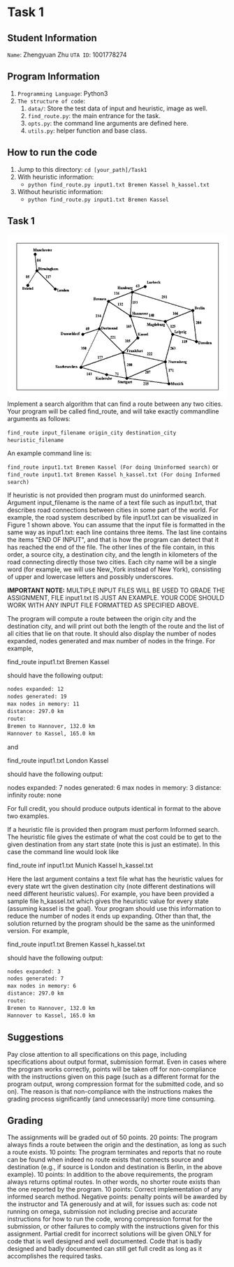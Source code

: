 # Task 1

## Student Information

`Name`: Zhengyuan Zhu
`UTA ID`: 1001778274

## Program Information

1. `Programming Language`: Python3
2. `The structure of code`:
   1. `data/`: Store the test data of input and heuristic, image as well.
   2. `find_route.py`: the main entrance for the task.
   3. `opts.py`: the command line arguments are defined here.
   4. `utils.py`: helper function and base class.

## How to run the code

1. Jump to this directory: `cd [your_path]/Task1`
2. With heuristic information:
   - `python find_route.py input1.txt Bremen Kassel h_kassel.txt`
3. Without heuristic information:
   - `python find_route.py input1.txt Bremen Kassel`


## Task 1

![Visual representation of input1.txt](./data/visual_representation.gif)
Implement a search algorithm that can find a route between any two cities. Your program will be called find_route, and will take exactly commandline arguments as follows:

`find_route input_filename origin_city destination_city heuristic_filename`

An example command line is:

`find_route input1.txt Bremen Kassel (For doing Uninformed search)`
or
`find_route input1.txt Bremen Kassel h_kassel.txt (For doing Informed search)`

If heuristic is not provided then program must do uninformed search. Argument input_filename is the name of a text file such as input1.txt, that describes road connections between cities in some part of the world. For example, the road system described by file input1.txt can be visualized in Figure 1 shown above. You can assume that the input file is formatted in the same way as input1.txt: each line contains three items. The last line contains the items "END OF INPUT", and that is how the program can detect that it has reached the end of the file. The other lines of the file contain, in this order, a source city, a destination city, and the length in kilometers of the road connecting directly those two cities. Each city name will be a single word (for example, we will use New_York instead of New York), consisting of upper and lowercase letters and possibly underscores.

**IMPORTANT NOTE:** MULTIPLE INPUT FILES WILL BE USED TO GRADE THE ASSIGNMENT, FILE input1.txt IS JUST AN EXAMPLE. YOUR CODE SHOULD WORK WITH ANY INPUT FILE FORMATTED AS SPECIFIED ABOVE.

The program will compute a route between the origin city and the destination city, and will print out both the length of the route and the list of all cities that lie on that route. It should also display the number of nodes expanded, nodes generated and max number of nodes in the fringe. For example,

find_route input1.txt Bremen Kassel

should have the following output:

``` latex
nodes expanded: 12
nodes generated: 19
max nodes in memory: 11
distance: 297.0 km
route:
Bremen to Hannover, 132.0 km
Hannover to Kassel, 165.0 km
```

and

find_route input1.txt London Kassel

should have the following output:

nodes expanded: 7
nodes generated: 6
max nodes in memory: 3
distance: infinity
route:
none

For full credit, you should produce outputs identical in format to the above two examples.

If a heuristic file is provided then program must perform Informed search. The heuristic file gives the estimate of what the cost could be to get to the given destination from any start state (note this is just an estimate). In this case the command line would look like

find_route inf input1.txt Munich Kassel h_kassel.txt

Here the last argument contains a text file what has the heuristic values for every state wrt the given destination city (note different destinations will need different heuristic values). For example, you have been provided a sample file h_kassel.txt which gives the heuristic value for every state (assuming kassel is the goal). Your program should use this information to reduce the number of nodes it ends up expanding. Other than that, the solution returned by the program should be the same as the uninformed version. For example,

find_route input1.txt Bremen Kassel h_kassel.txt

should have the following output:

``` latex
nodes expanded: 3
nodes generated: 7
max nodes in memory: 6
distance: 297.0 km
route:
Bremen to Hannover, 132.0 km
Hannover to Kassel, 165.0 km
```

## Suggestions

Pay close attention to all specifications on this page, including specifications about output format, submission format. Even in cases where the program works correctly, points will be taken off for non-compliance with the instructions given on this page (such as a different format for the program output, wrong compression format for the submitted code, and so on). The reason is that non-compliance with the instructions makes the grading process significantly (and unnecessarily) more time consuming.

## Grading

The assignments will be graded out of 50 points.
20 points: The program always finds a route between the origin and the destination, as long as such a route exists.
10 points: The program terminates and reports that no route can be found when indeed no route exists that connects source and destination (e.g., if source is London and destination is Berlin, in the above example).
10 points: In addition to the above requirements, the program always returns optimal routes. In other words, no shorter route exists than the one reported by the program.
10 points: Correct implementation of any informed search method.
Negative points: penalty points will be awarded by the instructor and TA generously and at will, for issues such as: code not running on omega, submission not including precise and accurate instructions for how to run the code, wrong compression format for the submission, or other failures to comply with the instructions given for this assignment. Partial credit for incorrect solutions will be given ONLY for code that is well designed and well documented. Code that is badly designed and badly documented can still get full credit as long as it accomplishes the required tasks.
